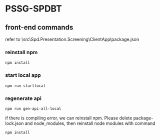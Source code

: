 # PSSG-SPDBT

## front-end commands

refer to \src\Spd.Presentation.Screening\ClientApp\package.json

### reinstall npm

```
npm install
```

### start local app

```
npm run startlocal
```

### regenerate api

```
npm run gen-api-all-local
```

if there is compiling error, we can reinstall npm.
Please delete package-lock.json and node_modules, then reinstall node modules with command

```
npm install
```
